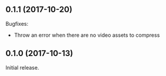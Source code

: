 0.1.1 (2017-10-20)
------------------

Bugfixes:

- Throw an error when there are no video assets to compress

0.1.0 (2017-10-13)
------------------

Initial release.
